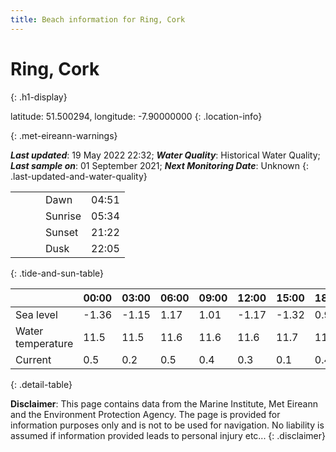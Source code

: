 ```yaml
---
title: Beach information for Ring, Cork
---
```

# Ring, Cork 
{: .h1-display}

latitude: 51.500294, longitude: -7.90000000
{: .location-info}


{: .met-eireann-warnings}

___Last updated___: 19 May 2022 22:32; ___Water Quality___: Historical Water Quality;
___Last sample on___: 01 September 2021; ___Next Monitoring Date___: Unknown
{: .last-updated-and-water-quality}

|   |   |   |   |   |
|---|---|---|---|---|
|   |   |   | Dawn  | 04:51 |
|   |   |   | Sunrise  | 05:34 |
|   |   |   | Sunset  | 21:22 |
|   |   |   | Dusk  | 22:05 |
{: .tide-and-sun-table}

<div></div>

| | 00:00 | 03:00 | 06:00 | 09:00 | 12:00 | 15:00 | 18:00 | 21:00 |
|---|---|---|---|---|---|---|---|---|
| Sea level | -1.36 | -1.15 | 1.17 | 1.01| -1.17 | -1.32 | 0.96 | 1.28 |
| Water temperature | 11.5 | 11.5 | 11.6 | 11.6 | 11.6 | 11.7 | 11.7 | 11.7 |
| Current | 0.5 | 0.2 | 0.5 | 0.4 | 0.3| 0.1 | 0.4 | 0.3 |
{: .detail-table}

__Disclaimer__: This page contains data from the Marine Institute,
Met Eireann and the Environment Protection Agency. The page is provided for
information purposes only and is not to be used for navigation. No liability
is assumed if information provided leads to personal injury etc...
{: .disclaimer}